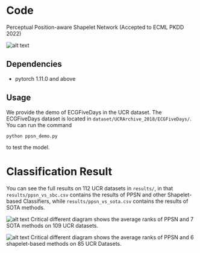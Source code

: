 # Code
Perceptual Position-aware Shapelet Network (Accepted to ECML PKDD 2022)

![alt text](https://github.com/xuanmay2701/ppsn/img/ppsn.png?raw=true)

## Dependencies
- pytorch 1.11.0 and above

## Usage
We provide the demo of ECGFiveDays in the UCR dataset.  The ECGFiveDays dataset is located in `dataset/UCRArchive_2018/ECGFiveDays/`. You can run the command
```
python ppsn_demo.py
```
to test the model.

# Classification Result
You can see the full results on 112 UCR datasets in `results/`, in that `results/ppsn_vs_sbc.csv` contains the results of PPSN and other Shapelet-based Classifiers, while `results/ppsn_vs_sota.csv` contains the results of SOTA methods.

![alt text](https://github.com/xuanmay2701/ppsn/img/vs_sota.png?raw=true)
Critical different diagram shows the average ranks of PPSN and 7 SOTA methods on 109 UCR datasets.

![alt text](https://github.com/xuanmay2701/ppsn/img/vs_sbc.png?raw=true)
Critical different diagram shows the average ranks of PPSN and 6 shapelet-based methods on 85 UCR Datasets.

